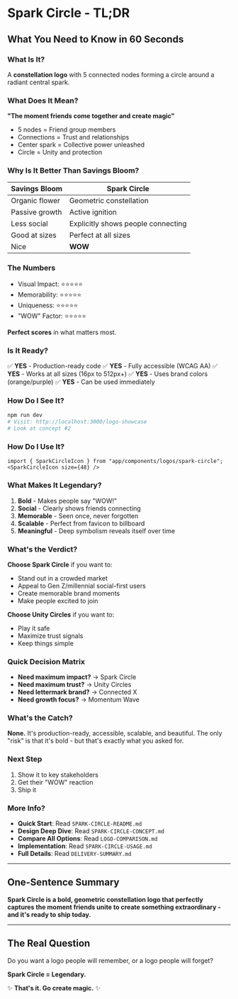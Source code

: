 # Spark Circle - TL;DR

## What You Need to Know in 60 Seconds

### What Is It?
A **constellation logo** with 5 connected nodes forming a circle around a radiant central spark.

### What Does It Mean?
**"The moment friends come together and create magic"**
- 5 nodes = Friend group members
- Connections = Trust and relationships
- Center spark = Collective power unleashed
- Circle = Unity and protection

### Why Is It Better Than Savings Bloom?
| Savings Bloom | Spark Circle |
|--------------|--------------|
| Organic flower | Geometric constellation |
| Passive growth | Active ignition |
| Less social | Explicitly shows people connecting |
| Good at sizes | Perfect at all sizes |
| Nice | **WOW** |

### The Numbers
- Visual Impact: ⭐⭐⭐⭐⭐
- Memorability: ⭐⭐⭐⭐⭐
- Uniqueness: ⭐⭐⭐⭐⭐
- "WOW" Factor: ⭐⭐⭐⭐⭐

**Perfect scores** in what matters most.

### Is It Ready?
✅ **YES** - Production-ready code
✅ **YES** - Fully accessible (WCAG AA)
✅ **YES** - Works at all sizes (16px to 512px+)
✅ **YES** - Uses brand colors (orange/purple)
✅ **YES** - Can be used immediately

### How Do I See It?
```bash
npm run dev
# Visit: http://localhost:3000/logo-showcase
# Look at concept #2
```

### How Do I Use It?
```tsx
import { SparkCircleIcon } from "app/components/logos/spark-circle";
<SparkCircleIcon size={48} />
```

### What Makes It Legendary?
1. **Bold** - Makes people say "WOW!"
2. **Social** - Clearly shows friends connecting
3. **Memorable** - Seen once, never forgotten
4. **Scalable** - Perfect from favicon to billboard
5. **Meaningful** - Deep symbolism reveals itself over time

### What's the Verdict?
**Choose Spark Circle** if you want to:
- Stand out in a crowded market
- Appeal to Gen Z/millennial social-first users
- Create memorable brand moments
- Make people excited to join

**Choose Unity Circles** if you want to:
- Play it safe
- Maximize trust signals
- Keep things simple

### Quick Decision Matrix
- **Need maximum impact?** → Spark Circle
- **Need maximum trust?** → Unity Circles
- **Need lettermark brand?** → Connected X
- **Need growth focus?** → Momentum Wave

### What's the Catch?
**None.** It's production-ready, accessible, scalable, and beautiful. The only "risk" is that it's bold - but that's exactly what you asked for.

### Next Step
1. Show it to key stakeholders
2. Get their "WOW" reaction
3. Ship it

### More Info?
- **Quick Start**: Read `SPARK-CIRCLE-README.md`
- **Design Deep Dive**: Read `SPARK-CIRCLE-CONCEPT.md`
- **Compare All Options**: Read `LOGO-COMPARISON.md`
- **Implementation**: Read `SPARK-CIRCLE-USAGE.md`
- **Full Details**: Read `DELIVERY-SUMMARY.md`

---

## One-Sentence Summary
**Spark Circle is a bold, geometric constellation logo that perfectly captures the moment friends unite to create something extraordinary - and it's ready to ship today.**

---

## The Real Question
Do you want a logo people will remember, or a logo people will forget?

**Spark Circle = Legendary.**

✨ **That's it. Go create magic.** ✨
